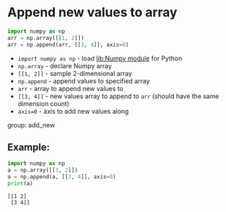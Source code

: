 # Append new values to array

```python
import numpy as np
arr = np.array([[1, 2]])
arr = np.append(arr, [[3, 4]], axis=0)
```

- `import numpy as np` - load [lib:Numpy module](/python-numpy/how-to-install-python-numpy-lib) for Python
- `np.array` - declare Numpy array
- `[[1, 2]]` - sample 2-dimensional array
- `np.append` - append values to specified array
- `arr` - array to append new values to
- `[[3, 4]]` - new values array to append to `arr` (should have the same dimension count)
- `axis=0` - axis to add new values along

group: add_new

## Example: 
```python
import numpy as np
a = np.array([[1, 2]])
a = np.append(a, [[3, 4]], axis=0)
print(a)
```
```
[[1 2]
 [3 4]]

```

